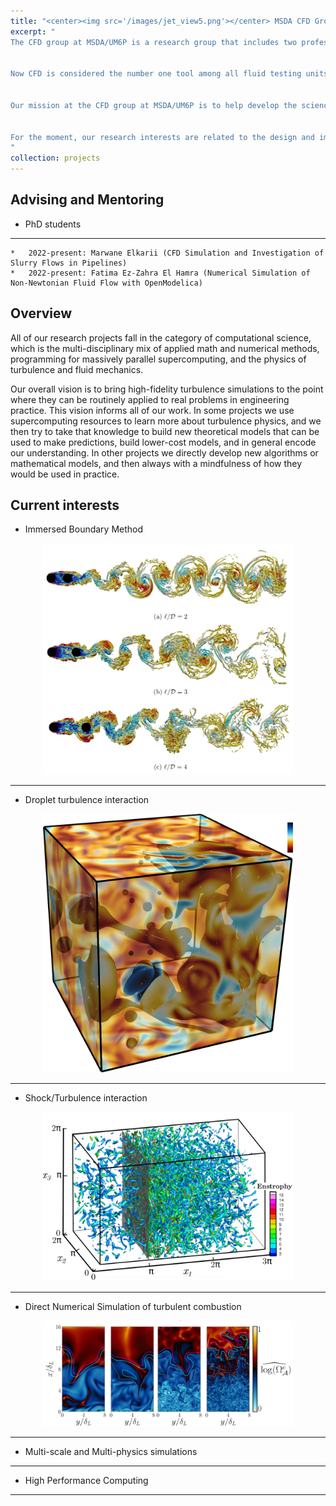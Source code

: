 ```yaml
---
title: "<center><img src='/images/jet_view5.png'></center> MSDA CFD Group"
excerpt: " 
The CFD group at MSDA/UM6P is a research group that includes two professors, graduate students and undergraduate students who undergo a wide range of studies and simulations related to computational fluid dynamics. Working with both development and applied numerical studies, the group is gaining a great expertise and knowledge in the CFD domain, which is currently the widest as well as the most efficient fluid flow testing tool. 


Now CFD is considered the number one tool among all fluid testing units due to the availability of high tech computers besides commercial and open-source CFD packages and libraries accessible to almost every one.


Our mission at the CFD group at MSDA/UM6P is to help develop the science of CFD by devising new mathematical methodologies that render more robust CFD simulations. We also aim at conducting CFD analysis for different domains such as air-conditioing, oil and gas, aerodynamics, blood flow in arteries, heat transfer issues .. etc.


For the moment, our research interests are related to the design and implementation of novel numerical methods for hyperbolic and mixed hyperbolic/parabolic partial differential equations, as well as their application to solve realistic flow problems in various areas of natural science and engineering.
"
collection: projects
---
```


## Advising and Mentoring

- PhD students
---

	*	2022-present: Marwane Elkarii (CFD Simulation and Investigation of Slurry Flows in Pipelines)
	*	2022-present: Fatima Ez-Zahra El Hamra (Numerical Simulation of Non-Newtonian Fluid Flow with OpenModelica)


## Overview
All of our research projects fall in the category of computational science, which is the multi-disciplinary mix of applied math and numerical methods, programming for massively parallel supercomputing, and the physics of turbulence and fluid mechanics. 

Our overall vision is to bring high-fidelity turbulence simulations to the point where they can be routinely applied to real problems in engineering practice. This vision informs all of our work. In some projects we use supercomputing resources to learn more about turbulence physics, and we then try to take that knowledge to build new theoretical models that can be used to make predictions, build lower-cost models, and in general encode our understanding. In other projects we directly develop new algorithms or mathematical models, and then always with a mindfulness of how they would be used in practice.


## Current interests

*	Immersed Boundary Method

<center>
<img src='/images/gal1.png' width="400" >
</center>

---

*	Droplet turbulence interaction

<center>
<img src='/images/gal2.png' width="400" >
</center>

---

*	Shock/Turbulence interaction

<center>
<img src='/images/gal3.png' width="400" >
</center>

---

*    Direct Numerical Simulation of turbulent combustion

<center>
<img src='/images/gal4.png' width="400" >
</center>

---

*	Multi-scale and Multi-physics simulations

---

*	High Performance Computing

---